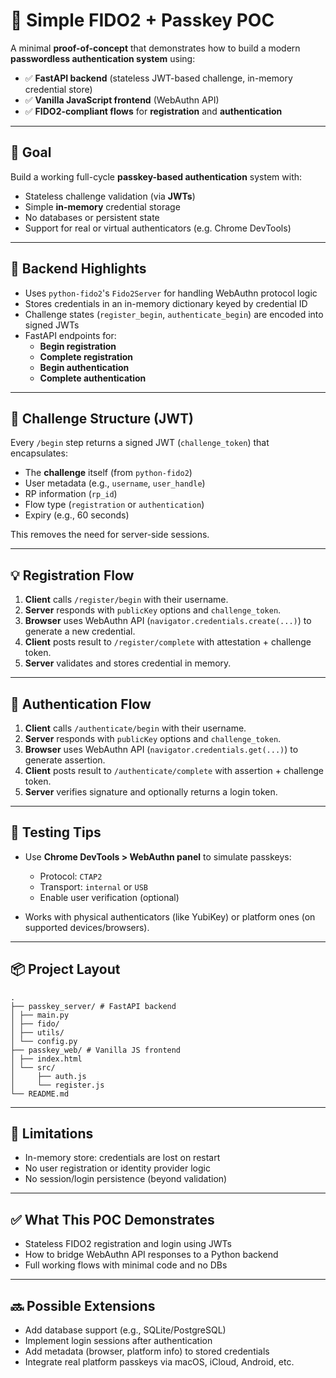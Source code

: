 # 🔐 Simple FIDO2 + Passkey POC

A minimal **proof-of-concept** that demonstrates how to build a modern **passwordless authentication system** using:

- ✅ **FastAPI backend** (stateless JWT-based challenge, in-memory credential store)
- ✅ **Vanilla JavaScript frontend** (WebAuthn API)
- ✅ **FIDO2-compliant flows** for **registration** and **authentication**

---

## 🎯 Goal

Build a working full-cycle **passkey-based authentication** system with:

- Stateless challenge validation (via **JWTs**)
- Simple **in-memory** credential storage
- No databases or persistent state
- Support for real or virtual authenticators (e.g. Chrome DevTools)

---

## 🧩 Backend Highlights

- Uses `python-fido2`'s `Fido2Server` for handling WebAuthn protocol logic
- Stores credentials in an in-memory dictionary keyed by credential ID
- Challenge states (`register_begin`, `authenticate_begin`) are encoded into signed JWTs
- FastAPI endpoints for:
  - **Begin registration**
  - **Complete registration**
  - **Begin authentication**
  - **Complete authentication**

---

## 🔐 Challenge Structure (JWT)

Every `/begin` step returns a signed JWT (`challenge_token`) that encapsulates:

- The **challenge** itself (from `python-fido2`)
- User metadata (e.g., `username`, `user_handle`)
- RP information (`rp_id`)
- Flow type (`registration` or `authentication`)
- Expiry (e.g., 60 seconds)

This removes the need for server-side sessions.

---

## 💡 Registration Flow

1. **Client** calls `/register/begin` with their username.
2. **Server** responds with `publicKey` options and `challenge_token`.
3. **Browser** uses WebAuthn API (`navigator.credentials.create(...)`) to generate a new credential.
4. **Client** posts result to `/register/complete` with attestation + challenge token.
5. **Server** validates and stores credential in memory.

---

## 🔐 Authentication Flow

1. **Client** calls `/authenticate/begin` with their username.
2. **Server** responds with `publicKey` options and `challenge_token`.
3. **Browser** uses WebAuthn API (`navigator.credentials.get(...)`) to generate assertion.
4. **Client** posts result to `/authenticate/complete` with assertion + challenge token.
5. **Server** verifies signature and optionally returns a login token.

---

## 🧪 Testing Tips

- Use **Chrome DevTools > WebAuthn panel** to simulate passkeys:

  - Protocol: `CTAP2`
  - Transport: `internal` or `USB`
  - Enable user verification (optional)

- Works with physical authenticators (like YubiKey) or platform ones (on supported devices/browsers).

---

## 📦 Project Layout

```
.
├── passkey_server/ # FastAPI backend
│ ├── main.py
│ ├── fido/
│ ├── utils/
│ └── config.py
├── passkey_web/ # Vanilla JS frontend
│ ├── index.html
│ └── src/
│     ├── auth.js
│     └── register.js
└── README.md
```

---

## 🚧 Limitations

- In-memory store: credentials are lost on restart
- No user registration or identity provider logic
- No session/login persistence (beyond validation)

---

## ✅ What This POC Demonstrates

- Stateless FIDO2 registration and login using JWTs
- How to bridge WebAuthn API responses to a Python backend
- Full working flows with minimal code and no DBs

---

## 🔜 Possible Extensions

- Add database support (e.g., SQLite/PostgreSQL)
- Implement login sessions after authentication
- Add metadata (browser, platform info) to stored credentials
- Integrate real platform passkeys via macOS, iCloud, Android, etc.
